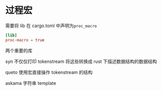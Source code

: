 # 过程宏

需要将 lib 在 cargo.toml 中声明为`proc_macro`

```toml
[lib]
proc-macro = true
```

两个重要的库

syn 不仅仅打印 tokenstream 将这些转换成 rust 下描述数据结构的数据结构

queto 使用宏直接操作 tokenstream 的结构

askama 字符串 template
